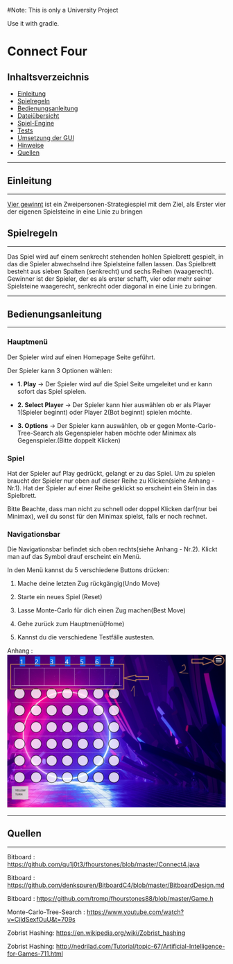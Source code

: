 ﻿#Note: This is only a University Project

Use it with gradle.

# Connect Four

				
## Inhaltsverzeichnis
- [Einleitung](#Einleitung)
- [Spielregeln](#Spielregeln)
- [Bedienungsanleitung](#Bedienungsanleitung)
- [Dateiübersicht](#Dateiübersicht)
- [Spiel-Engine](#Spiel-Engine)
- [Tests](#Tests)
- [Umsetzung der GUI](#Umsetzung-der-GUI)
- [Hinweise](#Hinweise)
- [Quellen](#Quellen)


------
## Einleitung
------
[Vier gewinnt](https://de.wikipedia.org/wiki/Vier_gewinnt) ist ein Zweipersonen-Strategiespiel 
mit dem Ziel, als Erster vier der eigenen Spielsteine in eine Linie zu bringen

## Spielregeln
------
Das Spiel wird auf einem senkrecht stehenden hohlen Spielbrett gespielt, in das die Spieler abwechselnd ihre Spielsteine fallen lassen. 
Das Spielbrett besteht aus sieben Spalten (senkrecht) und sechs Reihen (waagerecht).
Gewinner ist der Spieler, der es als erster schafft, vier oder mehr seiner Spielsteine waagerecht, senkrecht oder diagonal in eine Linie zu bringen.

------
## Bedienungsanleitung
----

### Hauptmenü
Der Spieler wird auf einen Homepage Seite geführt.

Der Spieler kann 3 Optionen wählen:

- **1. Play** -> Der Spieler wird auf die Spiel Seite umgeleitet und er kann sofort das Spiel spielen.

- **2. Select Player** -> Der Spieler kann hier auswählen ob er als Player 1(Spieler beginnt) oder Player 2(Bot beginnt) spielen möchte.

- **3. Options** -> Der Spieler kann auswählen, ob er gegen Monte-Carlo-Tree-Search als Gegenspieler haben möchte oder Minimax als Gegenspieler.(Bitte doppelt Klicken)



### Spiel
Hat der Spieler auf Play gedrückt, gelangt er zu das Spiel.
Um zu spielen braucht der Spieler nur oben auf dieser Reihe zu Klicken(siehe Anhang - Nr.1).
Hat der Spieler auf einer Reihe geklickt so erscheint ein Stein in das Spielbrett.


Bitte Beachte, dass man nicht zu schnell oder doppel Klicken darf(nur bei Minimax), weil du sonst für den Minimax spielst, falls er noch rechnet.


### Navigationsbar
Die Navigationsbar befindet sich oben rechts(siehe Anhang - Nr.2). Klickt man auf das Symbol drauf erscheint ein Menü.



In den Menü kannst du 5 verschiedene Buttons drücken:

1. Mache deine letzten Zug rückgängig(Undo Move)

2. Starte ein neues Spiel (Reset)

3. Lasse Monte-Carlo für dich einen Zug machen(Best Move)

4. Gehe zurück zum Hauptmenü(Home)

5. Kannst du die verschiedene Testfälle austesten.


Anhang : 
![Anhang](navbar.PNG)


---

## Quellen
---

Bitboard : https://github.com/qu1j0t3/fhourstones/blob/master/Connect4.java

Bitboard : https://github.com/denkspuren/BitboardC4/blob/master/BitboardDesign.md

Bitboard : https://github.com/tromp/fhourstones88/blob/master/Game.h 

Monte-Carlo-Tree-Search : https://www.youtube.com/watch?v=CjldSexfOuU&t=709s

Zobrist Hashing: https://en.wikipedia.org/wiki/Zobrist_hashing

Zobrist Hashing: http://nedrilad.com/Tutorial/topic-67/Artificial-Intelligence-for-Games-711.html
